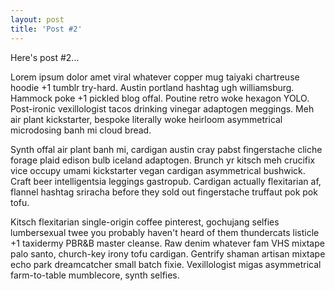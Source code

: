```yaml
---
layout: post
title: 'Post #2'
---
```


Here's post #2...

Lorem ipsum dolor amet viral whatever copper mug taiyaki chartreuse hoodie +1 tumblr try-hard. Austin portland hashtag ugh williamsburg. Hammock poke +1 pickled blog offal. Poutine retro woke hexagon YOLO. Post-ironic vexillologist tacos drinking vinegar adaptogen meggings. Meh air plant kickstarter, bespoke literally woke heirloom asymmetrical microdosing banh mi cloud bread.

Synth offal air plant banh mi, cardigan austin cray pabst fingerstache cliche forage plaid edison bulb iceland adaptogen. Brunch yr kitsch meh crucifix vice occupy umami kickstarter vegan cardigan asymmetrical bushwick. Craft beer intelligentsia leggings gastropub. Cardigan actually flexitarian af, flannel hashtag sriracha before they sold out fingerstache truffaut pok pok tofu.

Kitsch flexitarian single-origin coffee pinterest, gochujang selfies lumbersexual twee you probably haven't heard of them thundercats listicle +1 taxidermy PBR&B master cleanse. Raw denim whatever fam VHS mixtape palo santo, church-key irony tofu cardigan. Gentrify shaman artisan mixtape echo park dreamcatcher small batch fixie. Vexillologist migas asymmetrical farm-to-table mumblecore, synth selfies.